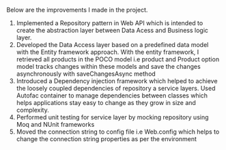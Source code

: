 ﻿Below are the improvements I made in the project.

1. Implemented a Repository pattern in Web API  which is intended to create the abstraction layer between Data Acess and Business logic layer.
2. Developed the Data Access layer based on a predefined data model with the Entity framework approach. With the entity framework, I retrieved all products
   in the POCO model i.e product and Product option model
   tracks changes within these models and save the changes asynchronously with saveChangesAsync method
3. Introduced a Dependency injection framework which helped to achieve the loosely coupled dependencies of repository a service layers. 
   Used Autofac container to manage dependencies between classes which helps applications stay easy to change as they grow in size and complexity.
4. Performed unit testing for service layer by mocking repository using Moq and NUnit frameworks
5. Moved the connection string to config file i.e Web.config which helps to change the connection string properties as per the environment